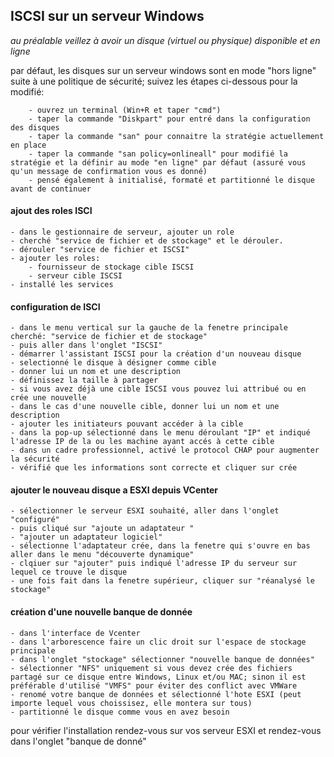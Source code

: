 ## ISCSI sur un serveur Windows

*au préalable veillez à avoir un disque (virtuel ou physique) disponible et en ligne*

par défaut, les disques sur un serveur windows sont en mode "hors ligne" suite à une politique de sécurité; suivez les étapes ci-dessous pour la modifié:

		- ouvrez un terminal (Win+R et taper "cmd")
		- taper la commande "Diskpart" pour entré dans la configuration des disques
		- taper la commande "san" pour connaitre la stratégie actuellement en place
		- taper la commande "san policy=onlineall" pour modifié la stratégie et la définir au mode "en ligne" par défaut (assuré vous qu'un message de confirmation vous es donné)
		- pensé également à initialisé, formaté et partitionné le disque avant de continuer

#### ajout des roles ISCI
	- dans le gestionnaire de serveur, ajouter un role 
	- cherché "service de fichier et de stockage" et le dérouler.
	- dérouler "service de fichier et ISCSI"
	- ajouter les roles: 
		- fournisseur de stockage cible ISCSI 
		- serveur cible ISCSI
	- installé les services
	

#### configuration de ISCI
	
	- dans le menu vertical sur la gauche de la fenetre principale cherché: "service de fichier et de stockage"
	- puis aller dans l'onglet "ISCSI"
	- démarrer l'assistant ISCSI pour la création d'un nouveau disque
	- selectionné le disque à désigner comme cible
	- donner lui un nom et une description
	- définissez la taille à partager
	- si vous avez déjà une cible ISCSI vous pouvez lui attribué ou en crée une nouvelle
	- dans le cas d'une nouvelle cible, donner lui un nom et une description
	- ajouter les initiateurs pouvant accéder à la cible
	- dans la pop-up sélectionné dans le menu déroulant "IP" et indiqué l'adresse IP de la ou les machine ayant accés à cette cible
	- dans un cadre professionnel, activé le protocol CHAP pour augmenter la sécurité 
	- vérifié que les informations sont correcte et cliquer sur crée

#### ajouter le nouveau disque a ESXI depuis VCenter

	- sélectionner le serveur ESXI souhaité, aller dans l'onglet "configuré"
	- puis cliqué sur "ajoute un adaptateur "
	- "ajouter un adaptateur logiciel"
	- sélectionne l'adaptateur crée, dans la fenetre qui s'ouvre en bas aller dans le menu "découverte dynamique"
	- clqiuer sur "ajouter" puis indiqué l'adresse IP du serveur sur lequel ce trouve le disque
	- une fois fait dans la fenetre supérieur, cliquer sur "réanalysé le stockage"

#### création d'une nouvelle banque de donnée

	- dans l'interface de Vcenter
	- dans l'arborescence faire un clic droit sur l'espace de stockage principale 
	- dans l'onglet "stockage" sélectionner "nouvelle banque de données"
	- sélectionner "NFS" uniquement si vous devez crée des fichiers partagé sur ce disque entre Windows, Linux et/ou MAC; sinon il est préférable d'utilisé "VMFS" pour éviter des conflict avec VMWare
	- renomé votre banque de données et sélectionné l'hote ESXI (peut importe lequel vous choissisez, elle montera sur tous)
	- partitionné le disque comme vous en avez besoin

pour vérifier l'installation rendez-vous sur vos serveur ESXI et rendez-vous dans l'onglet "banque de donné"
